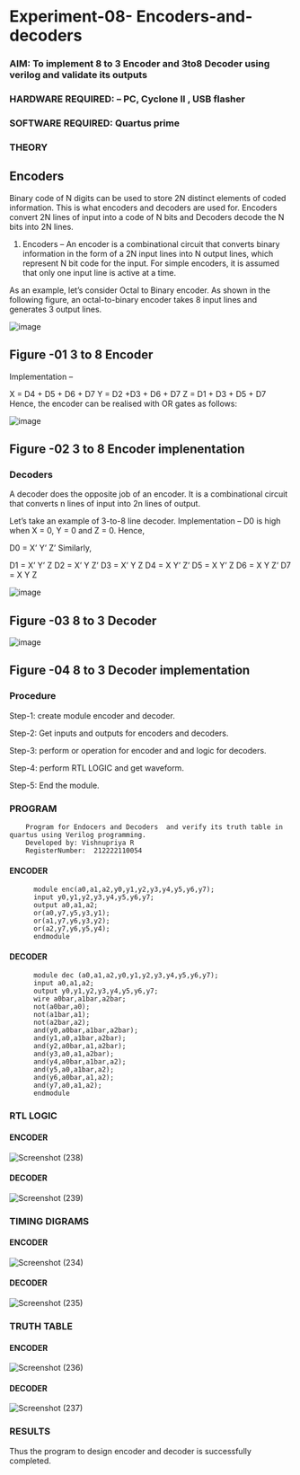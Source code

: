 # Experiment-08- Encoders-and-decoders 
### AIM: To implement 8 to 3 Encoder and  3to8 Decoder using verilog and validate its outputs
### HARDWARE REQUIRED:  – PC, Cyclone II , USB flasher
### SOFTWARE REQUIRED:   Quartus prime
### THEORY 

## Encoders
Binary code of N digits can be used to store 2N distinct elements of coded information. This is what encoders and decoders are used for. Encoders convert 2N lines of input into a code of N bits and Decoders decode the N bits into 2N lines.

1. Encoders –
An encoder is a combinational circuit that converts binary information in the form of a 2N input lines into N output lines, which represent N bit code for the input. For simple encoders, it is assumed that only one input line is active at a time.

As an example, let’s consider Octal to Binary encoder. As shown in the following figure, an octal-to-binary encoder takes 8 input lines and generates 3 output lines.

![image](https://user-images.githubusercontent.com/36288975/171543588-bc0746df-a173-4b35-989e-5fb7d385fe8a.png)
## Figure -01 3 to 8 Encoder 


Implementation –

X = D4 + D5 + D6 + D7
Y = D2 +D3 + D6 + D7
Z = D1 + D3 + D5 + D7 
Hence, the encoder can be realised with OR gates as follows:


![image](https://user-images.githubusercontent.com/36288975/171543740-68403b82-aa93-4c98-9343-f32b14885a2e.png)
## Figure -02 3 to 8 Encoder implenentation 

 ### Decoders 
A decoder does the opposite job of an encoder. It is a combinational circuit that converts n lines of input into 2n lines of output.

Let’s take an example of 3-to-8 line decoder.
Implementation –
D0 is high when X = 0, Y = 0 and Z = 0. Hence,

D0 = X’ Y’ Z’ 
Similarly,

D1 = X’ Y’ Z
D2 = X’ Y Z’
D3 = X’ Y Z
D4 = X Y’ Z’
D5 = X Y’ Z
D6 = X Y Z’
D7 = X Y Z 


![image](https://user-images.githubusercontent.com/36288975/171543978-ee2d0671-2846-40a1-8705-507fd6287a49.png)
## Figure -03 8 to 3 Decoder 



![image](https://user-images.githubusercontent.com/36288975/171543866-5a6eace6-8683-49d7-9c4f-a7cb30ec3035.png)
## Figure -04 8 to 3 Decoder implementation 

### Procedure

Step-1:
create module encoder and decoder.

Step-2:
Get inputs and outputs for encoders and decoders.

Step-3:
perform or operation for encoder and and logic for decoders.

Step-4:
perform RTL LOGIC and get waveform. 

Step-5:
End the module.


### PROGRAM 

        Program for Endocers and Decoders  and verify its truth table in quartus using Verilog programming.
        Developed by: Vishnupriya R
        RegisterNumber:  212222110054

#### ENCODER


          module enc(a0,a1,a2,y0,y1,y2,y3,y4,y5,y6,y7);
          input y0,y1,y2,y3,y4,y5,y6,y7;
          output a0,a1,a2;
          or(a0,y7,y5,y3,y1);
          or(a1,y7,y6,y3,y2);
          or(a2,y7,y6,y5,y4);
          endmodule

#### DECODER

          module dec (a0,a1,a2,y0,y1,y2,y3,y4,y5,y6,y7);
          input a0,a1,a2;
          output y0,y1,y2,y3,y4,y5,y6,y7;
          wire a0bar,a1bar,a2bar;
          not(a0bar,a0);
          not(a1bar,a1);
          not(a2bar,a2);
          and(y0,a0bar,a1bar,a2bar);
          and(y1,a0,a1bar,a2bar);
          and(y2,a0bar,a1,a2bar);
          and(y3,a0,a1,a2bar);
          and(y4,a0bar,a1bar,a2);
          and(y5,a0,a1bar,a2);
          and(y6,a0bar,a1,a2);
          and(y7,a0,a1,a2);
          endmodule

### RTL LOGIC  
#### ENCODER

![Screenshot (238)](https://github.com/vishnupriyaramesh17/Experiment-08-Encoders-and-decoders-/assets/119393589/4c06bc58-e8a0-4b14-ba96-20f8efddc801)


#### DECODER

![Screenshot (239)](https://github.com/vishnupriyaramesh17/Experiment-08-Encoders-and-decoders-/assets/119393589/a0c11ef0-1625-47ba-8cb0-b5a580469fd3)




### TIMING DIGRAMS  
#### ENCODER

![Screenshot (234)](https://github.com/vishnupriyaramesh17/Experiment-08-Encoders-and-decoders-/assets/119393589/2158fee9-74d3-46a3-bb92-6005be8636c6)



#### DECODER
![Screenshot (235)](https://github.com/vishnupriyaramesh17/Experiment-08-Encoders-and-decoders-/assets/119393589/6304c066-b2b0-4e5e-a6de-fbbc6d341df2)



### TRUTH TABLE 
#### ENCODER
![Screenshot (236)](https://github.com/vishnupriyaramesh17/Experiment-08-Encoders-and-decoders-/assets/119393589/e69f6084-0065-43e7-bfd5-8d261d102fb4)


#### DECODER
![Screenshot (237)](https://github.com/vishnupriyaramesh17/Experiment-08-Encoders-and-decoders-/assets/119393589/d289f45e-46ea-480b-a8a1-6d9f82ed023d)


### RESULTS 
Thus the program to design encoder and decoder is successfully completed.

